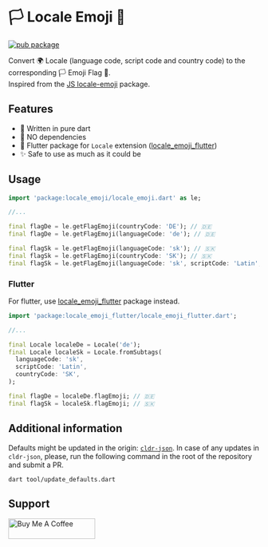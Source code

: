 # 🏳️ Locale Emoji 🏴

[![pub package](https://img.shields.io/pub/v/locale_emoji.svg)](https://pub.dev/packages/locale_emoji)

Convert 🌍 Locale (language code, script code and country code) to the corresponding 🏳️ Emoji Flag 🏴.  
Inspired from the [JS locale-emoji](https://github.com/10xjs/locale-emoji) package.  

## Features

- 🚀 Written in pure dart
- 🎈 NO dependencies
- 📱 Flutter package for `Locale` extension ([locale_emoji_flutter](https://pub.dev/packages/locale_emoji_flutter))
- ✨ Safe to use as much as it could be

## Usage

```dart
import 'package:locale_emoji/locale_emoji.dart' as le;

//...

final flagDe = le.getFlagEmoji(countryCode: 'DE'); // 🇩🇪
final flagDe = le.getFlagEmoji(languageCode: 'de'); // 🇩🇪

final flagSk = le.getFlagEmoji(languageCode: 'sk'); // 🇸🇰
final flagSk = le.getFlagEmoji(countryCode: 'SK'); // 🇸🇰
final flagSk = le.getFlagEmoji(languageCode: 'sk', scriptCode: 'Latin', countryCode: 'SK'); // 🇸🇰
```

### Flutter

For flutter, use [locale_emoji_flutter](https://pub.dev/packages/locale_emoji_flutter) package instead.

```dart
import 'package:locale_emoji_flutter/locale_emoji_flutter.dart';

//...

final Locale localeDe = Locale('de');
final Locale localeSk = Locale.fromSubtags(
  languageCode: 'sk',
  scriptCode: 'Latin',
  countryCode: 'SK',
);

final flagDe = localeDe.flagEmoji; // 🇩🇪
final flagSk = localeSk.flagEmoji; // 🇸🇰
```

## Additional information

Defaults might be updated in the origin: [`cldr-json`](https://github.com/unicode-org/cldr-json).
In case of any updates in `cldr-json`, please, run the following command in the root of the repository and submit a PR.

```console
dart tool/update_defaults.dart
```

## Support

<a href="https://www.buymeacoffee.com/michaeldark" target="_blank"><img src="https://cdn.buymeacoffee.com/buttons/default-orange.png" alt="Buy Me A Coffee" height="41" width="174"></a>
